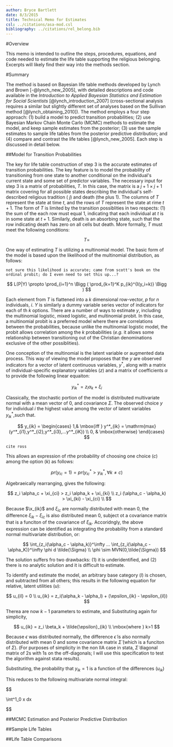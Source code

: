 ```yaml
---
author: Bryce Bartlett
date: 8/3/2015
title: Technical Memo for Estimates
csl: ../citations/asa-mod.csl
bibliography: ../citations/rel_belong.bib
---
```


#Overview

This memo is intended to outline the steps, procedures, equations, and code needed to estimate the life table supporting the religious belonging. Excerpts will likely find their way into the methods section.

#Summary

The method is based on Bayesian life table methods developed by Lynch and Brown [-@lynch_new_2005], with detailed descriptions and code available in the *Introduction to Applied Bayesian Statistics and Estimation for Social Scientists* [@lynch_introduction_2007] (cross-sectional analysis requires a similar but slightly different set of analyses based on the Sullivan method [@lynch_obtaining_2010]). The method employs a four step approach: (1) build a model to predict transition probabilities; (2) use Bayesian Markov Chain Monte Carlo (MCMC) methods to estimate the model, and keep sample estimates from the posterior; (3) use the sample estimates to sample life tables from the posterior predictive distribution; and (4) compare and contrast the life tables  [@lynch_new_2005]. Each step is discussed in detail below.

##Model for Transition Probabilities

The key for life table construction of step 3 is the accurate estimates of transition probabilities. The key feature is to model the probability of transitioning from one state to another conditional on the individual's current state and some set of predictor variables. The necessary input for step 3 is a matrix of probabilities, $T$. In this case, the matrix is a $j+1 \times j+1$ matrix covering for all possible states describing the individual's self-described religious tradition ( $j$) and death (the plus 1). The columns of $T$ represent the state at time $t$, and the rows of $T$ represent the state at rime $t+1$. The form of $T$ is limited by the transition possiblities in two respects: (1) the sum of the each row must equal 1, indicating that each individual at $t$ is in some state at $t+1$. Similarly, death is an absorbing state, such that the row indicating death has zero on all cells but death. More formally, $T$ must meet the following conditions:

$$
T = 
$$

One way of estimating $T$ is utilizing a multinomial model. The basic form of the model is based upon the likelihood of the multinomial distribution, as follows:

```not sure this likelihood is accurate; came from scott's book on the ordinal probit; do I even need to set this up...?```

$$
L(P|Y) \propto
\prod_{i=1}^n \Bigg ( \prod_{k=1}^K p_{ik}^{I(y_i=k)} \Bigg )
$$

Each element from $T$ is flattened into a $k$ dimensional row-vector, $p$ for $n$ individuals, $i$. $Y$ is similarly a dummy variable series vector of indicators for each of th $k$ options.  There are a number of ways to estimate $y$, including the multinomial logistic, mixed logistic, and multinomial probit. In this case, a multinomial probit is a preferred model where there are correlations between the probabilities, because unlike the multinomial logistic model, the probit allows correlation among the $k$ probabilities (*e.g.* it allows some relationship between transitioning out of the Christian denominations exclusive of the other possiblities).

One conception of the multinomial is the latent variable or augmented data process. This way of viewing the model proposes that the $y$ are observed indicators for a vector of latent continuous variables, $y^*$, along with a matrix of individual-specific explanatory variables ($z$) and a matrix of coefficients $\alpha$ to provide the following linear equaiton:

$$
y^*_{ik} = z_i\alpha_k + \xi_{i}
$$

Classically, the stochastic portion of the model is distributed multivariate normal with a mean vector of 0, and covariance $\Sigma$. The observed choice $y$ for individual $i$ the highest value among the vector of latent variables $y^*_{ik}$,such that.

$$
y_{ik} = \begin{cases}
1,& \mbox{iff } y^*_{ik} = \mathrm{max}(y^*_{i1},y^*_{i2},y^*_{i3},...y^*_{iK}) \\
0, & \mbox{otherwise}
\end{cases}
$$

```cite ross```


This allows an expression of rthe probability of choosing one choice ($c$) among the option ($k$) as follows:



$$
pr(y_{ic} = 1) = pr(y^*_{ic} > y^*_{ik}, \forall k \ne c)
$$


Algebraeically rearranging, gives the following:

$$
z_i \alpha_c + \xi_{ci} > z_i \alpha_k + \xi_{ki} \\
z_i (\alpha_c - \alpha_k)  >  \xi_{ki} - \xi_{ci} \\
$$

Because $\x_{ik}$ and $\xi_{ic}$ are normally distributed with mean 0, the difference $\xi_{ik} - \xi_{ic}$ is also distributed mean 0, subject ot a covariance matrix that is a funciton of the covariance of $\xi_{ik}$. Accoridngly, the above expression can be identified as integrating the probability from a standard normal multivariate distribution, or:



$$
\int_{z_i(\alpha_c - \alpha_k)}^\infty ... \int_{z_i(\alpha_c - \alpha_K)}^\infty \phi d \tilde{\Sigma} \\
\phi \sim MVN(0,\tilde{\Sigma})
$$


The solution suffers fro two drawbacks: (1) it is underidentified, and (2) there is no analytic solution and it is difficult to estimate.

To identify and estimate the model, an arbitrary base category ($l$) is chosen, and subtracted from all others; this results in the following equation for relative, latent utilities ($u$): 

$$
u_{il} = 0 \\
u_{ik} = z_i(\alpha_k - \alpha_l) + (\epsilon_{ik} - \epsilon_{il}) 
$$

Therea are now $k-1$ parameters to estimate, and Substituting again for simplicity,

$$
u_{ik} = z_i \beta_k + \tilde{\epsilon}_{ik} \\
\mbox{where } k>1
$$

Because $\epsilon$ was distributed normally, the difference $\tilde{\epsilon}$ is also normally distributed with mean 0 and some covariance matrix $\tilde{\Sigma}$ (which is a funciton of $\Sigma$). (For purposes of simplicity in the non IIA case in stata, $\tilde{\Sigma}$ diagonal matrix of 2s with 1s on the off-diagonals; I will use this specification to test the algorithm against stata results).

Substituting, the probability that $y_{ik} = 1$ is a function of the differences ($u_{ik}$)



This reduces to the following multivariate normal integral:

$$

\int^1_0 x dx

$$

##MCMC Estimation and Posterior Predictive Distribution



##Sample Life Tables



##Life Table Comparisons


